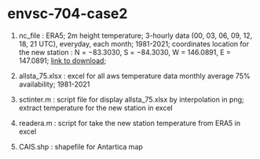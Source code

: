 # envsc-704-case2

1. nc_file : ERA5; 2m height temperature; 3-hourly data (00, 03, 06, 09, 12, 18, 21 UTC), everyday, each month; 1981-2021;
             coordinates location for the new station : N = −83.3030, S = −84.3030, W = 146.0891, E = 147.0891;
             [link to download](https://cds.climate.copernicus.eu/datasets/reanalysis-era5-single-levels?tab=download);
   
3. allsta_75.xlsx : excel for all aws temperature data monthly average 75% availability; 1981-2021

4. sctinter.m : script file for display allsta_75.xlsx by interpolation in png;
                extract temperature for the new station in excel

5. readera.m : script for take the new station temperature from ERA5 in excel

6. CAIS.shp : shapefile for Antartica map
